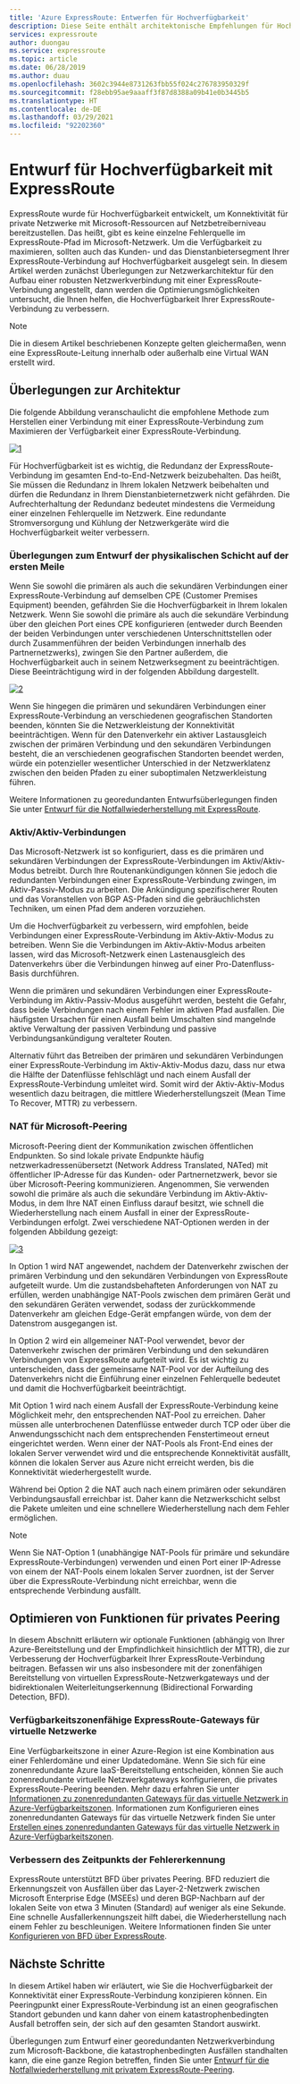```yaml
---
title: 'Azure ExpressRoute: Entwerfen für Hochverfügbarkeit'
description: Diese Seite enthält architektonische Empfehlungen für Hochverfügbarkeit bei Verwendung von Azure ExpressRoute.
services: expressroute
author: duongau
ms.service: expressroute
ms.topic: article
ms.date: 06/28/2019
ms.author: duau
ms.openlocfilehash: 3602c3944e8731263fbb55f024c276783950329f
ms.sourcegitcommit: f28ebb95ae9aaaff3f87d8388a09b41e0b3445b5
ms.translationtype: HT
ms.contentlocale: de-DE
ms.lasthandoff: 03/29/2021
ms.locfileid: "92202360"
---
```

# <a name="designing-for-high-availability-with-expressroute"></a>Entwurf für Hochverfügbarkeit mit ExpressRoute

ExpressRoute wurde für Hochverfügbarkeit entwickelt, um Konnektivität für private Netzwerke mit Microsoft-Ressourcen auf Netzbetreiberniveau bereitzustellen. Das heißt, gibt es keine einzelne Fehlerquelle im ExpressRoute-Pfad im Microsoft-Netzwerk. Um die Verfügbarkeit zu maximieren, sollten auch das Kunden- und das Dienstanbietersegment Ihrer ExpressRoute-Verbindung auf Hochverfügbarkeit ausgelegt sein. In diesem Artikel werden zunächst Überlegungen zur Netzwerkarchitektur für den Aufbau einer robusten Netzwerkverbindung mit einer ExpressRoute-Verbindung angestellt, dann werden die Optimierungsmöglichkeiten untersucht, die Ihnen helfen, die Hochverfügbarkeit Ihrer ExpressRoute-Verbindung zu verbessern.

>[!NOTE]
>Die in diesem Artikel beschriebenen Konzepte gelten gleichermaßen, wenn eine ExpressRoute-Leitung innerhalb oder außerhalb eine Virtual WAN erstellt wird.
>

## <a name="architecture-considerations"></a>Überlegungen zur Architektur

Die folgende Abbildung veranschaulicht die empfohlene Methode zum Herstellen einer Verbindung mit einer ExpressRoute-Verbindung zum Maximieren der Verfügbarkeit einer ExpressRoute-Verbindung.

 [![1]][1]

Für Hochverfügbarkeit ist es wichtig, die Redundanz der ExpressRoute-Verbindung im gesamten End-to-End-Netzwerk beizubehalten. Das heißt, Sie müssen die Redundanz in Ihrem lokalen Netzwerk beibehalten und dürfen die Redundanz in Ihrem Dienstanbieternetzwerk nicht gefährden. Die Aufrechterhaltung der Redundanz bedeutet mindestens die Vermeidung einer einzelnen Fehlerquelle im Netzwerk. Eine redundante Stromversorgung und Kühlung der Netzwerkgeräte wird die Hochverfügbarkeit weiter verbessern.

### <a name="first-mile-physical-layer-design-considerations"></a>Überlegungen zum Entwurf der physikalischen Schicht auf der ersten Meile

 Wenn Sie sowohl die primären als auch die sekundären Verbindungen einer ExpressRoute-Verbindung auf demselben CPE (Customer Premises Equipment) beenden, gefährden Sie die Hochverfügbarkeit in Ihrem lokalen Netzwerk. Wenn Sie sowohl die primäre als auch die sekundäre Verbindung über den gleichen Port eines CPE konfigurieren (entweder durch Beenden der beiden Verbindungen unter verschiedenen Unterschnittstellen oder durch Zusammenführen der beiden Verbindungen innerhalb des Partnernetzwerks), zwingen Sie den Partner außerdem, die Hochverfügbarkeit auch in seinem Netzwerksegment zu beeinträchtigen. Diese Beeinträchtigung wird in der folgenden Abbildung dargestellt.

[![2]][2]

Wenn Sie hingegen die primären und sekundären Verbindungen einer ExpressRoute-Verbindung an verschiedenen geografischen Standorten beenden, könnten Sie die Netzwerkleistung der Konnektivität beeinträchtigen. Wenn für den Datenverkehr ein aktiver Lastausgleich zwischen der primären Verbindung und den sekundären Verbindungen besteht, die an verschiedenen geografischen Standorten beendet werden, würde ein potenzieller wesentlicher Unterschied in der Netzwerklatenz zwischen den beiden Pfaden zu einer suboptimalen Netzwerkleistung führen. 

Weitere Informationen zu georedundanten Entwurfsüberlegungen finden Sie unter [Entwurf für die Notfallwiederherstellung mit ExpressRoute][DR].

### <a name="active-active-connections"></a>Aktiv/Aktiv-Verbindungen

Das Microsoft-Netzwerk ist so konfiguriert, dass es die primären und sekundären Verbindungen der ExpressRoute-Verbindungen im Aktiv/Aktiv-Modus betreibt. Durch Ihre Routenankündigungen können Sie jedoch die redundanten Verbindungen einer ExpressRoute-Verbindung zwingen, im Aktiv-Passiv-Modus zu arbeiten. Die Ankündigung spezifischerer Routen und das Voranstellen von BGP AS-Pfaden sind die gebräuchlichsten Techniken, um einen Pfad dem anderen vorzuziehen.

Um die Hochverfügbarkeit zu verbessern, wird empfohlen, beide Verbindungen einer ExpressRoute-Verbindung im Aktiv-Aktiv-Modus zu betreiben. Wenn Sie die Verbindungen im Aktiv-Aktiv-Modus arbeiten lassen, wird das Microsoft-Netzwerk einen Lastenausgleich des Datenverkehrs über die Verbindungen hinweg auf einer Pro-Datenfluss-Basis durchführen.

Wenn die primären und sekundären Verbindungen einer ExpressRoute-Verbindung im Aktiv-Passiv-Modus ausgeführt werden, besteht die Gefahr, dass beide Verbindungen nach einem Fehler im aktiven Pfad ausfallen. Die häufigsten Ursachen für einen Ausfall beim Umschalten sind mangelnde aktive Verwaltung der passiven Verbindung und passive Verbindungsankündigung veralteter Routen.

Alternativ führt das Betreiben der primären und sekundären Verbindungen einer ExpressRoute-Verbindung im Aktiv-Aktiv-Modus dazu, dass nur etwa die Hälfte der Datenflüsse fehlschlägt und nach einem Ausfall der ExpressRoute-Verbindung umleitet wird. Somit wird der Aktiv-Aktiv-Modus wesentlich dazu beitragen, die mittlere Wiederherstellungszeit (Mean Time To Recover, MTTR) zu verbessern.

### <a name="nat-for-microsoft-peering"></a>NAT für Microsoft-Peering 

Microsoft-Peering dient der Kommunikation zwischen öffentlichen Endpunkten. So sind lokale private Endpunkte häufig netzwerkadressenübersetzt (Network Address Translated, NATed) mit öffentlicher IP-Adresse für das Kunden- oder Partnernetzwerk, bevor sie über Microsoft-Peering kommunizieren. Angenommen, Sie verwenden sowohl die primäre als auch die sekundäre Verbindung im Aktiv-Aktiv-Modus, in dem Ihre NAT einen Einfluss darauf besitzt, wie schnell die Wiederherstellung nach einem Ausfall in einer der ExpressRoute-Verbindungen erfolgt. Zwei verschiedene NAT-Optionen werden in der folgenden Abbildung gezeigt:

[![3]][3]

In Option 1 wird NAT angewendet, nachdem der Datenverkehr zwischen der primären Verbindung und den sekundären Verbindungen von ExpressRoute aufgeteilt wurde. Um die zustandsbehafteten Anforderungen von NAT zu erfüllen, werden unabhängige NAT-Pools zwischen dem primären Gerät und den sekundären Geräten verwendet, sodass der zurückkommende Datenverkehr am gleichen Edge-Gerät empfangen würde, von dem der Datenstrom ausgegangen ist.

In Option 2 wird ein allgemeiner NAT-Pool verwendet, bevor der Datenverkehr zwischen der primären Verbindung und den sekundären Verbindungen von ExpressRoute aufgeteilt wird. Es ist wichtig zu unterscheiden, dass der gemeinsame NAT-Pool vor der Aufteilung des Datenverkehrs nicht die Einführung einer einzelnen Fehlerquelle bedeutet und damit die Hochverfügbarkeit beeinträchtigt.

Mit Option 1 wird nach einem Ausfall der ExpressRoute-Verbindung keine Möglichkeit mehr, den entsprechenden NAT-Pool zu erreichen. Daher müssen alle unterbrochenen Datenflüsse entweder durch TCP oder über die Anwendungsschicht nach dem entsprechenden Fenstertimeout erneut eingerichtet werden. Wenn einer der NAT-Pools als Front-End eines der lokalen Server verwendet wird und die entsprechende Konnektivität ausfällt, können die lokalen Server aus Azure nicht erreicht werden, bis die Konnektivität wiederhergestellt wurde.

Während bei Option 2 die NAT auch nach einem primären oder sekundären Verbindungsausfall erreichbar ist. Daher kann die Netzwerkschicht selbst die Pakete umleiten und eine schnellere Wiederherstellung nach dem Fehler ermöglichen. 

> [!NOTE]
> Wenn Sie NAT-Option 1 (unabhängige NAT-Pools für primäre und sekundäre ExpressRoute-Verbindungen) verwenden und einen Port einer IP-Adresse von einem der NAT-Pools einem lokalen Server zuordnen, ist der Server über die ExpressRoute-Verbindung nicht erreichbar, wenn die entsprechende Verbindung ausfällt.
> 

## <a name="fine-tuning-features-for-private-peering"></a>Optimieren von Funktionen für privates Peering

In diesem Abschnitt erläutern wir optionale Funktionen (abhängig von Ihrer Azure-Bereitstellung und der Empfindlichkeit hinsichtlich der MTTR), die zur Verbesserung der Hochverfügbarkeit Ihrer ExpressRoute-Verbindung beitragen. Befassen wir uns also insbesondere mit der zonenfähigen Bereitstellung von virtuellen ExpressRoute-Netzwerkgateways und der bidirektionalen Weiterleitungserkennung (Bidirectional Forwarding Detection, BFD).

### <a name="availability-zone-aware-expressroute-virtual-network-gateways"></a>Verfügbarkeitszonenfähige ExpressRoute-Gateways für virtuelle Netzwerke

Eine Verfügbarkeitszone in einer Azure-Region ist eine Kombination aus einer Fehlerdomäne und einer Updatedomäne. Wenn Sie sich für eine zonenredundante Azure IaaS-Bereitstellung entscheiden, können Sie auch zonenredundante virtuelle Netzwerkgateways konfigurieren, die privates ExpressRoute-Peering beenden. Mehr dazu erfahren Sie unter [Informationen zu zonenredundanten Gateways für das virtuelle Netzwerk in Azure-Verfügbarkeitszonen][zone redundant vgw]. Informationen zum Konfigurieren eines zonenredundanten Gateways für das virtuelle Netzwerk finden Sie unter [Erstellen eines zonenredundanten Gateways für das virtuelle Netzwerk in Azure-Verfügbarkeitszonen][conf zone redundant vgw].

### <a name="improving-failure-detection-time"></a>Verbessern des Zeitpunkts der Fehlererkennung

ExpressRoute unterstützt BFD über privates Peering. BFD reduziert die Erkennungszeit von Ausfällen über das Layer-2-Netzwerk zwischen Microsoft Enterprise Edge (MSEEs) und deren BGP-Nachbarn auf der lokalen Seite von etwa 3 Minuten (Standard) auf weniger als eine Sekunde. Eine schnelle Ausfallerkennungszeit hilft dabei, die Wiederherstellung nach einem Fehler zu beschleunigen. Weitere Informationen finden Sie unter [Konfigurieren von BFD über ExpressRoute][BFD].

## <a name="next-steps"></a>Nächste Schritte

In diesem Artikel haben wir erläutert, wie Sie die Hochverfügbarkeit der Konnektivität einer ExpressRoute-Verbindung konzipieren können. Ein Peeringpunkt einer ExpressRoute-Verbindung ist an einen geografischen Standort gebunden und kann daher von einem katastrophenbedingten Ausfall betroffen sein, der sich auf den gesamten Standort auswirkt. 

Überlegungen zum Entwurf einer georedundanten Netzwerkverbindung zum Microsoft-Backbone, die katastrophenbedingten Ausfällen standhalten kann, die eine ganze Region betreffen, finden Sie unter [Entwurf für die Notfallwiederherstellung mit privatem ExpressRoute-Peering][DR].

<!--Image References-->
[1]: ./media/designing-for-high-availability-with-expressroute/exr-reco.png "Empfohlene Methode zum Herstellen einer Verbindung mit ExpressRoute"
[2]: ./media/designing-for-high-availability-with-expressroute/suboptimal-lastmile-connectivity.png "Suboptimale Konnektivität der letzten Meile"
[3]: ./media/designing-for-high-availability-with-expressroute/nat-options.png "NAT-Optionen"


<!--Link References-->
[zone redundant vgw]: ../vpn-gateway/about-zone-redundant-vnet-gateways.md
[conf zone redundant vgw]: ../vpn-gateway/create-zone-redundant-vnet-gateway.md
[Configure Global Reach]: ./expressroute-howto-set-global-reach.md
[BFD]: ./expressroute-bfd.md
[DR]: ./designing-for-disaster-recovery-with-expressroute-privatepeering.md